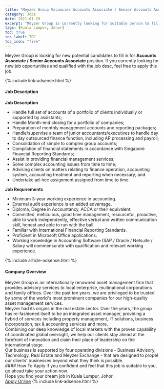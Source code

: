 ```yaml
---
title: "Meyzer Group Vacancies Accounts Associate / Senior Accounts Associate" 
category: Jobs 
date: 2021-01-29 
excerpt: "Meyzer Group is currently looking for suitable person to fill in the Accounts Associate / Senior Accounts Associate which positioned at Kuala Lumpur, Johor" 
tags: [Kuala Lumpur, Johor] 
toc: true 
toc_label: TOC 
toc_icon: "fire" 
--- 
```


<p>Meyzer Group is looking for new potential candidates to fill in for <b>Accounts Associate / Senior Accounts Associate</b> position. If you currently looking for new job opportunities and qualified with the job desc, feel free to apply this job.
</p>{% include link-adsense.html %} 
<div><div><h4>Job Description</h4></div><div><div><span><div><p><strong>Job Description</strong></p><ul><li>Handle full set of accounts of a portfolio of clients individually or supported by assistants;</li><li>Handle Month-end closing for a portfolio of companies;</li><li>Preparation of monthly management accounts and reporting packages;</li><li>Handle/supervise a team of junior accountants/executives to handle day to day outsourced finance function, including AP processing and payroll;</li><li>Consolidation of simple to complex group accounts;</li><li>Compilation of financial statements in accordance with Singapore Financial Reporting Standards;</li><li>Assist in providing financial management services;</li><li>Solve complex accounting issues from time to time;</li><li>Advising clients on matters relating to finance operation, accounting system, accounting treatment and reporting when necessary; and</li><li>Undertake ad-hoc assignment assigned from time to time.</li></ul><p><strong>Job Requirements</strong></p><ul><li>Minimum 3-year working experience in accounting.</li><li>External audit experience is an added advantage.</li><li>Diploma, Degree in Accountancy, ACCA or their equivalent.</li><li>Committed, meticulous, good time management, resourceful, proactive, able to work independently, effective verbal and written communication skill, honest and able to run with the ball.</li><li>Familiar with International Financial Reporting Standards.</li><li>Proficient in Microsoft Office applications.</li><li>Working knowledge in Accounting Software (SAP / Oracle / Netsuite / Salary will commensurate with qualification and relevant working experience.</li></ul></div></span></div></div></div> 
{% include article-adsense.html %} 
<div><div><h4>Company Overview</h4></div><div><div><span><div><div>
<div>Meyzer Group is an internationally renowned asset management firm that provides advisory services to local enterprise, multinational corporations and family offices. Over the past ten years, we are privileged to be trusted by some of the world's most prominent companies for our high-quality asset management services.</div>
<div>Meyzer had its origins in the real estate sector. Over the years, the group has re-fashioned itself to be an integrated asset manager, providing a hybrid of services including property management, IT solutions, business incorporation, tax &amp; accounting services and more.</div>
<div>Combining our deep knowledge of local markets with the proven capability of coordinated global oversight, we help our clients stay ahead at the forefront of innovation and claim their place of leadership on the international stage.</div>
<div>Our business is supported by four operating divisions - Business Advisory, Technology, Real Estate and Meyzer Exchange - that are designed to propel our clients' businesses beyond what they think is possible.</div>
</div></div></span></div></div></div> 
#### How To Apply 
If you confident and feel that this job is suitable to you, go ahead take your action now. <br/> 
Hope you find your dream job in Kuala Lumpur, Johor. <br/> 
<a href="https://www.jobstreet.com.my/en/job/accounts-associate-senior-accounts-associate-4472528?jobId=jobstreet-my-job-4472528&sectionRank=16&token=0~f9d6ce33-3a8d-449d-9f1d-cd6167f84a81&fr=SRP%20View%20In%20New%20Ta" class="btn btn--info" target="_blank" rel="nofollow noopenner">Apply Online</a> 
{% include link-adsense.html %} 